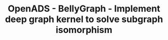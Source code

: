---
layout: gsoc
categories: gsoc2017
divid: openadsbellygraphi
title:  OpenADS - BellyGraph - Implement deep graph kernel to solve subgraph isomorphism
description: <p>Subgraph isomorphism asks if there is a subset of edges and vertices of G1 that is isomorphic to a smaller graph G2, decision version is NP-complete.</p><p>Known polynomial alternative - Graph kernels which compare substructures of graphs that are computable in polynomial time. (e.g. Graphlet kernels, Weisfeiler-Lehman subtree kernels, and Shortest-Path graph kernels.)</p><p>This project is inspired by deep learning approaches, to learn latent representations of sub-structures for graphs, and implement the deep learning notions in a scalable kernel model.</p>
githuburl: https://github.com/scorelab/OpenADS
requiredknowledge: Graph theory, Deep learning, Temporal models
possiblementors: Milindu Sanoj Kumarage(sanoj@scorelab.org)
---